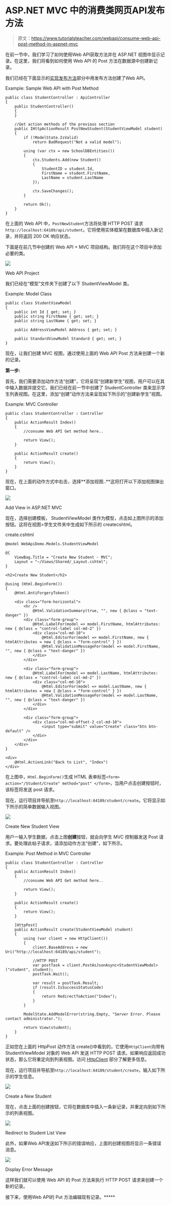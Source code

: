 # ASP.NET MVC 中的消费类网页API发布方法

> 原文：<https://www.tutorialsteacher.com/webapi/consume-web-api-post-method-in-aspnet-mvc>

在前一节中，我们学习了如何使用Web API获取方法并在 ASP.NET 视图中显示记录。在这里，我们将看到如何使用 Web API 的 Post 方法在数据源中创建新记录。

我们已经在下面显示的[实现发布方法](/webapi/implement-post-method-in-web-api)部分中用发布方法创建了Web API。

Example: Sample Web API with Post Method 

```
public class StudentController : ApiController
{
    public StudentController()
    {
    }

    //Get action methods of the previous section
    public IHttpActionResult PostNewStudent(StudentViewModel student)
    {
        if (!ModelState.IsValid)
            return BadRequest("Not a valid model");

        using (var ctx = new SchoolDBEntities())
        {
            ctx.Students.Add(new Student()
            {
                StudentID = student.Id,
                FirstName = student.FirstName,
                LastName = student.LastName
            });

            ctx.SaveChanges();
        }

        return Ok();
    }
} 
```

在上面的 Web API 中，`PostNewStudent`方法将处理 HTTP POST 请求`http://localhost:64189/api/student`。它将使用实体框架在数据库中插入新记录，并将返回 200 OK 响应状态。

下面是在前几节中创建的 Web API + MVC 项目结构。我们将在这个项目中添加必要的类。

[![](img/d214951e5335b3ef2b27e6bac4acf8ae.png)](../../Content/images/webapi/project-structure.png)

Web API Project



我们已经在“模型”文件夹下创建了以下 StudentViewModel 类。

Example: Model Class 

```
public class StudentViewModel
{
    public int Id { get; set; }
    public string FirstName { get; set; }
    public string LastName { get; set; }

    public AddressViewModel Address { get; set; }

    public StandardViewModel Standard { get; set; }
} 
```

现在，让我们创建 MVC 视图，通过使用上面的 Web API Post 方法来创建一个新的记录。

**第一步:**

首先，我们需要添加动作方法“创建”，它将呈现“创建新学生”视图，用户可以在其中输入数据并提交它。我们已经在前一节中创建了 StudentController 类来显示学生列表视图。在这里，添加“创建”动作方法来呈现如下所示的“创建新学生”视图。

Example: MVC Controller 

```
public class StudentController : Controller
{
    public ActionResult Index()
    {
        //consume Web API Get method here.. 

        return View();
    }

    public ActionResult create()
    {
        return View();
    }
} 
```

现在，在上面的动作方式中右击，选择**添加视图..**这将打开以下添加视图弹出窗口。

[![](img/d84a18156da04048f7edcac0346c241a.png)](../../Content/images/webapi/add-create-view.png)

Add View in ASP.NET MVC



现在，选择创建模板， StudentViewModel 类作为模型，点击如上图所示的添加按钮。这将在视图>学生文件夹中生成如下所示的 createcshtml。

create.cshtml 

```
@model WebApiDemo.Models.StudentViewModel

@{
    ViewBag.Title = "Create New Student - MVC";
    Layout = "~/Views/Shared/_Layout.cshtml";
}

<h2>Create New Student</h2>

@using (Html.BeginForm()) 
{
    @Html.AntiForgeryToken()

    <div class="form-horizontal">
        <hr />
            @Html.ValidationSummary(true, "", new { @class = "text-danger" })
        <div class="form-group">
            @Html.LabelFor(model => model.FirstName, htmlAttributes: new { @class = "control-label col-md-2" })
            <div class="col-md-10">
                @Html.EditorFor(model => model.FirstName, new { htmlAttributes = new { @class = "form-control" } })
                @Html.ValidationMessageFor(model => model.FirstName, "", new { @class = "text-danger" })
            </div>
        </div>

        <div class="form-group">
            @Html.LabelFor(model => model.LastName, htmlAttributes: new { @class = "control-label col-md-2" })
            <div class="col-md-10">
                @Html.EditorFor(model => model.LastName, new { htmlAttributes = new { @class = "form-control" } })
                @Html.ValidationMessageFor(model => model.LastName, "", new { @class = "text-danger" })
            </div>
        </div>

        <div class="form-group">
            <div class="col-md-offset-2 col-md-10">
                <input type="submit" value="Create" class="btn btn-default" />
            </div>
        </div>
    </div>
}

<div>
    @Html.ActionLink("Back to List", "Index")
</div>
```

在上图中，`Html.BeginForm()`生成 HTML 表单标签`<form> action="/Student/Create" method="post" </form>`，当用户点击创建按钮时，该标签将发送 post 请求。

现在，运行项目并导航至`http://localhost:64189/student/create`。它将显示如下所示的简单数据输入视图。

[![](img/5426e028943e13dc09656f531e60334e.png)](../../Content/images/webapi/create-new-student-ui.png)

Create New Student View



用户一输入学生数据，点击上图**创建**按钮，就会向学生 MVC 控制器发送 Post 请求。要处理此帖子请求，请添加动作方法“创建”，如下所示。

Example: Post Method in MVC Controller 

```
public class StudentController : Controller
{
    public ActionResult Index()
    {
        //consume Web API Get method here.. 

        return View();
    }

    public ActionResult create()
    {
        return View();
    }

    [HttpPost]
    public ActionResult create(StudentViewModel student)
    {
        using (var client = new HttpClient())
        {
            client.BaseAddress = new Uri("http://localhost:64189/api/student");

            //HTTP POST
            var postTask = client.PostAsJsonAsync<StudentViewModel>("student", student);
            postTask.Wait();

            var result = postTask.Result;
            if (result.IsSuccessStatusCode)
            {
                return RedirectToAction("Index");
            }
        }

        ModelState.AddModelError(string.Empty, "Server Error. Please contact administrator.");

        return View(student);
    }
} 
```

正如您在上面的 HttpPost 动作方法 create()中看到的，它使用`HttpClient`向带有 StudentViewModel 对象的 Web API 发送 HTTP POST 请求。如果响应返回成功状态，那么它将重定向到列表视图。访问 [HttpClient](/webapi/consuming-web-api-in-dotnet-using-httpclient) 部分了解更多信息。

现在，运行项目并导航至`http://localhost:64189/student/create`，输入如下所示的学生信息。

[![](img/201219a82a3b88bf6bbaa07437a11cb5.png)](../../Content/images/webapi/post-record.png)

Create a New Student



现在，点击上面的创建按钮，它将在数据库中插入一条新记录，并重定向到如下所示的列表视图。

[![](img/332558e98f3f6a21a637e4afee3168c8.png)](../../Content/images/webapi/list-view.png)

Redirect to Student List View



此外，如果Web API发送如下所示的错误响应，上面的创建视图将显示一条错误消息。

[![](img/e5ca225b8eb921a0449d07069773d9ca.png)](../../Content/images/webapi/error-message-in-post-view.png)

Display Error Message



这样我们就可以使用 Web API 的 Post 方法来执行 HTTP POST 请求来创建一个新的记录。

接下来，使用Web API的 Put 方法编辑现有记录。*****